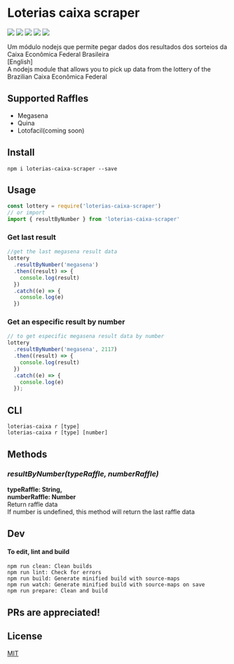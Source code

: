 # Loterias caixa scraper
![](https://img.shields.io/npm/v/loterias-caixa-scraper.svg?style=flat-square)
![](https://img.shields.io/npm/dt/loterias-caixa-scraper.svg?style=flat-square)
![](https://img.shields.io/npm/l/loterias-caixa-scraper.svg?style=flat-square)
![](https://img.shields.io/david/luccasr73/loterias-caixa-scraper.svg?style=flat-square)
![](https://img.shields.io/snyk/vulnerabilities/npm/loterias-caixa-scraper.svg?style=flat-square)

Um módulo nodejs que permite pegar dados dos resultados dos sorteios da Caixa
Econômica Federal Brasileira <br> [English] <br> A nodejs module that allows you
to pick up data from the lottery of the Brazilian Caixa Econômica Federal

## Supported Raffles

- Megasena
- Quina
- Lotofacil(coming soon)

## Install

```
npm i loterias-caixa-scraper --save
```

## Usage

```javascript
const lottery = require('loterias-caixa-scraper')
// or import
import { resultByNumber } from 'loterias-caixa-scraper'
```

### Get last result

```javascript
//get the last megasena result data
lottery
  .resultByNumber('megasena')
  .then((result) => {
    console.log(result)
  })
  .catch((e) => {
    console.log(e)
  })
```

### Get an especific result by number

```javascript
// to get especific megasena result data by number
lottery
  .resultByNumber('megasena', 2117)
  .then((result) => {
    console.log(result)
  })
  .catch((e) => {
    console.log(e)
  });
```

## CLI

```console
loterias-caixa r [type]
loterias-caixa r [type] [number]
```

## Methods

### _resultByNumber(typeRaffle, numberRaffle)_

**typeRaffle: String,<br> numberRaffle: Number**<br> Return raffle data<br> If
number is undefined, this method will return the last raffle data

## Dev

#### To edit, lint and build

```
npm run clean: Clean builds
npm run lint: Check for errors
npm run build: Generate minified build with source-maps
npm run watch: Generate minified build with source-maps on save
npm run prepare: Clean and build
```

## PRs are appreciated!

## License

[MIT](https://github.com/luccasr73/loterias-caixa-scraper/blob/master/LICENCE)
